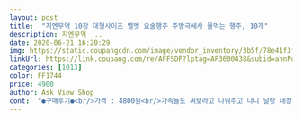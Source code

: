 ```yaml
---
layout: post 
title:  "지엔무역 10장 대형사이즈 벨벳 요술행주 주방극세사 물먹는 행주, 10개" 
description: 지엔무역  ..
date: 2020-06-21 16:20:29 
img: https://static.coupangcdn.com/image/vendor_inventory/3b5f/78e41f3f5371dc4a5251a92174393f9c02dd7cf7ad7fe7b1f32432866bcb.jpg 
linkUrl: https://link.coupang.com/re/AFFSDP?lptag=AF3600438&subid=ahnPublicAsk&pageKey=1387199506&itemId=2422736469&vendorItemId=5590731212&traceid=V0-113-4103de205d11d054 
categories: [1013] 
color: FF1744 
price: 4900 
author: Ask View Shop 
cont:  "●구매후기●<br/>가격 : 4800원<br/>가족들도 써보라고 나눠주고 나니 달랑 네장 남았어요.<br/> ㅎㅎㅎ<br/>구매일 : 20.<br/>06.<br/>10<br/>꾹 짜서 테이블이랑 싱크대 닦으니까 너무너무 깨끗하게 잘 닦이고<br/>다 쓰고 또 주문하려고요.<br/><br/>매번 사은품 행주만  쓰다가 똑  떨어졌지뭐예요 .<br/>.<br/>돈주고 구입하기 아까우나.<br/>.<br/>ㅠ.<br/>ㅠ 주문하길  잘했다  생각합니다  너무 물기가 잘짜지고, 빨리마르고, 잘닦입니다.<br/>굿 말그대로  요술행주입니다.<br/>.<br/>지인들께  꼭추천하고싶네요<br/>무엇보다 재질이 부들부들해서 냉장고나 가구 닦아도 흠집이 안나요.<br/><br/>배송도착일 : 20.<br/>06.<br/>11<br/>비닐포장지에 잘 포장해서 도착했습니다!<br/>사이즈도 딱 제가 원하는 아담한 사이즈이고 물 묻히자마자 확 흡수!<br/>색깔도 다양하고 양면이라 주변환경을 해치지 않아요<br/>아 그리고 제품의 굵기는 얇고 물에 적셔도 가벼우며 가로세로 길이는 각각 미세한 차이가 있습니다!  참고해주세요<br/>열장이나 들어있어서 집이랑 사무실에서 나눠쓰려고 챙겨왔어요.<br/><br/>완전 추천합니다<br/>요술행주 도착하자마자 부엌으로 잽싸게 가서 닦아봤는데 역시나 잘 닦이고 저희 엄마도 좋다는 눈빛이였습니다! 카페 일했을때 사장님이 좋다고하셔서 써보라고 가게매장 들고왔는데 너무 좋아서 쿠팡에 팔길래 바로 구매했네요!<br/>이 제품은 걸어둬도 흉하지 않아요.<br/><br/>이제 행주는 이것만 쓸 것 같아요.<br/><br/>제가 핑크를 좋아하는데 한면만 핑크가6개 나오고 회색은 6개 나오고 보라색은 4개 나왔습니다! 색상은랜덤입니다!<br/>출근하자마자 이걸로 싹 닦았는데 아주 개운합니다.<br/><br/>행주 너무 크면 걸어둘 때 불편하고 보기에도 안좋은데<br/>후기가 좋아서 구입했어요.<br/><br/>" 
---
```

